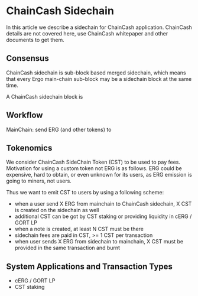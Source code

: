 ChainCash Sidechain
===================

In this article we describe a sidechain for ChainCash application. ChainCash details are not covered here, use
ChainCash whitepaper and other documents to get them.

Consensus
---------

ChainCash sidechain is sub-block based merged sidechain, which means that every Ergo main-chain sub-block may be a
sidechain block at the same time.

A ChainCash sidechain block is 


Workflow
--------

MainChain: send ERG (and other tokens) to 

Tokenomics
----------

We consider ChainCash SideChain Token (CST) to be used to pay fees. Motivation for using a custom token not ERG is as follows. 
ERG could be expensive, hard to obtain, or even unknown for its users, as ERG emission is going to miners, not users.

Thus we want to emit CST to users by using a following scheme:

* when a user send X ERG from mainchain to ChainCash sidechain, X CST is created on the sidechain as well
* additional CST can be got by CST staking or providing liquidity in cERG / GORT LP 
* when a note is created, at least N CST must be there
* sidechain fees are paid in CST, >= 1 CST per transaction
* when user sends X ERG from sidechain to mainchain, X CST must be  provided in the same transaction and burnt

System Applications and Transaction Types
-----------------------------------------

* cERG / GORT LP
* CST staking


